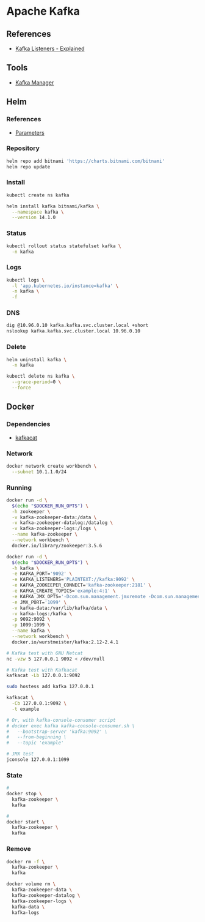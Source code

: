 # Apache Kafka

<!--
https://medium.com/@sannidhi.s.t/dead-letter-queues-dlqs-in-kafka-afb4b6835309

https://app.pluralsight.com/library/courses/securing-kafka-cluster/table-of-contents

https://www.youtube.com/watch?v=sCkAe-Umb0o

https://www.blazemeter.com/blog/apache-kafka-how-to-load-test-with-jmeter
https://octoperf.com/blog/2020/10/30/kafka-load-testing/
https://github.com/corunet/kloadgen

https://linkedin.com/learning/apache-kafka-essential-training-building-scalable-applications/why-are-kafka-skills-so-high-in-demand

https://linkedin.com/learning/apache-kafka-essential-training-getting-started/getting-started-with-apache-kafka

https://app.pluralsight.com/library/courses/securing-kafka-cluster/table-of-contents

https://linkedin.com/learning/search?entityType=COURSE&keywords=kafka

https://app.pluralsight.com/library/courses/apache-kafka-getting-started/table-of-contents

https://app.pluralsight.com/library/courses/spark-kafka-cassandra-applying-lambda-architecture/table-of-contents

https://app.pluralsight.com/library/courses/building-enterprise-distributed-online-analytics-platform/table-of-contents

https://app.pluralsight.com/paths/skills/handling-streaming-data-with-messaging-systems

https://app.pluralsight.com/library/courses/designing-event-driven-applications-apache-kafka-ecosystem/table-of-contents
https://app.pluralsight.com/library/courses/kafka-build-deploy-monitor-real-world-application/table-of-contents

https://app.pluralsight.com/library/courses/processing-streaming-data-apache-spark-structured-streaming/table-of-contents
https://app.pluralsight.com/library/courses/spring-integration-channel-adapters-external-systems/table-of-contents
https://app.pluralsight.com/library/courses/storing-managing-data-redis-apache-kafka-heroku/table-of-contents
https://app.pluralsight.com/library/courses/implementing-event-log-kafka/table-of-contents
https://app.pluralsight.com/library/courses/enforcing-data-contracts-kafka-schema-registry/table-of-contents
https://app.pluralsight.com/library/courses/deploying-kafka-cluster/table-of-contents

How do Kafka ACLs works? https://www.youtube.com/watch?v=4pj6Ewaf7N8

https://medium.com/@sathishjayaram/batch-processing-of-multi-partitioned-kafka-topics-using-spark-with-example-b686676d33f1
https://www.slideshare.net/KaiWaehner/apache-kafka-open-source-ecosystem-for-machine-learning-at-extreme-scale-apachecon-montreal-sept-2018
https://www.confluent.io/blog/using-apache-kafka-drive-cutting-edge-machine-learning
https://www.confluent.io/blog/build-deploy-scalable-machine-learning-production-apache-kafka/
https://medium.com/@stephane.maarek/how-to-use-apache-kafka-to-transform-a-batch-pipeline-into-a-real-time-one-831b48a6ad85
https://github.com/kaiwaehner/kafka-streams-machine-learning-examples

streaming.payments.legit
streaming.payments.fraud
streaming.payments.error
queuing.payments
-->

## References

- [Kafka Listeners - Explained](https://rmoff.net/2018/08/02/kafka-listeners-explained/)

## Tools

- [Kafka Manager](/kafka/kafka-manager.md)

## Helm

### References

- [Parameters](https://github.com/bitnami/charts/tree/master/bitnami/kafka#parameters)

### Repository

```sh
helm repo add bitnami 'https://charts.bitnami.com/bitnami'
helm repo update
```

### Install

```sh
kubectl create ns kafka
```

```sh
helm install kafka bitnami/kafka \
  --namespace kafka \
  --version 14.1.0
```

### Status

```sh
kubectl rollout status statefulset kafka \
  -n kafka
```

### Logs

```sh
kubectl logs \
  -l 'app.kubernetes.io/instance=kafka' \
  -n kafka \
  -f
```

### DNS

```sh
dig @10.96.0.10 kafka.kafka.svc.cluster.local +short
nslookup kafka.kafka.svc.cluster.local 10.96.0.10
```

### Delete

```sh
helm uninstall kafka \
  -n kafka

kubectl delete ns kafka \
  --grace-period=0 \
  --force
```

## Docker

### Dependencies

- [kafkacat](/kafkacat.md)

### Network

```sh
docker network create workbench \
  --subnet 10.1.1.0/24
```

### Running

```sh
docker run -d \
  $(echo "$DOCKER_RUN_OPTS") \
  -h zookeeper \
  -v kafka-zookeeper-data:/data \
  -v kafka-zookeeper-datalog:/datalog \
  -v kafka-zookeeper-logs:/logs \
  --name kafka-zookeeper \
  --network workbench \
  docker.io/library/zookeeper:3.5.6
```

```sh
docker run -d \
  $(echo "$DOCKER_RUN_OPTS") \
  -h kafka \
  -e KAFKA_PORT='9092' \
  -e KAFKA_LISTENERS='PLAINTEXT://kafka:9092' \
  -e KAFKA_ZOOKEEPER_CONNECT='kafka-zookeeper:2181' \
  -e KAFKA_CREATE_TOPICS='example:4:1' \
  -e KAFKA_JMX_OPTS='-Dcom.sun.management.jmxremote -Dcom.sun.management.jmxremote.authenticate=false -Dcom.sun.management.jmxremote.ssl=false -Djava.rmi.server.hostname=127.0.0.1 -Dcom.sun.management.jmxremote.rmi.port=1099' \
  -e JMX_PORT='1099' \
  -v kafka-data:/var/lib/kafka/data \
  -v kafka-logs:/kafka \
  -p 9092:9092 \
  -p 1099:1099 \
  --name kafka \
  --network workbench \
  docker.io/wurstmeister/kafka:2.12-2.4.1
```

```sh
# Kafka test with GNU Netcat
nc -vzw 5 127.0.0.1 9092 < /dev/null

# Kafka test with Kafkacat
kafkacat -Lb 127.0.0.1:9092

sudo hostess add kafka 127.0.0.1

kafkacat \
  -Cb 127.0.0.1:9092 \
  -t example

# Or, with kafka-console-consumer script
# docker exec kafka kafka-console-consumer.sh \
#   --bootstrap-server 'kafka:9092' \
#   --from-beginning \
#   --topic 'example'

# JMX test
jconsole 127.0.0.1:1099
```

### State

```sh
#
docker stop \
  kafka-zookeeper \
  kafka

#
docker start \
  kafka-zookeeper \
  kafka
```

### Remove

```sh
docker rm -f \
  kafka-zookeeper \
  kafka

docker volume rm \
  kafka-zookeeper-data \
  kafka-zookeeper-datalog \
  kafka-zookeeper-logs \
  kafka-data \
  kafka-logs
```
